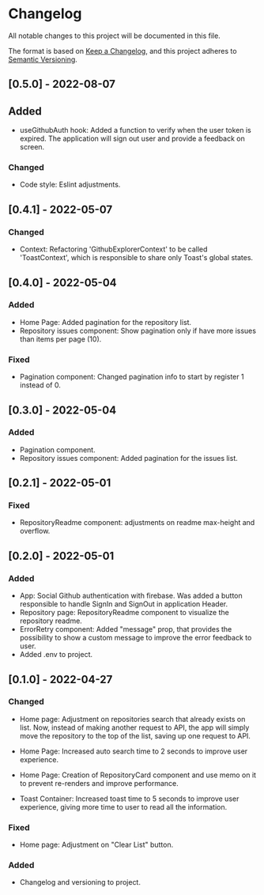 # Changelog
All notable changes to this project will be documented in this file.

The format is based on [Keep a Changelog](https://keepachangelog.com/en/1.0.0/),
and this project adheres to [Semantic Versioning](https://semver.org/spec/v2.0.0.html).

## [0.5.0] - 2022-08-07
## Added
- useGithubAuth hook: Added a function to verify when the user token is expired. The application will sign out user and provide a feedback on screen.

### Changed
- Code style: Eslint adjustments.

## [0.4.1] - 2022-05-07
### Changed
- Context: Refactoring 'GithubExplorerContext' to be called 'ToastContext', which is responsible to share only Toast's global states.

## [0.4.0] - 2022-05-04
### Added
- Home Page: Added pagination for the repository list.
- Repository issues component: Show pagination only if have more issues than items per page (10).

### Fixed
- Pagination component: Changed pagination info to start by register 1 instead of 0.

## [0.3.0] - 2022-05-04
### Added
- Pagination component.
- Repository issues component: Added pagination for the issues list.

## [0.2.1] - 2022-05-01
### Fixed
- RepositoryReadme component: adjustments on readme max-height and overflow.

## [0.2.0] - 2022-05-01
### Added
- App: Social Github authentication with firebase. Was added a button responsible to handle SignIn and SignOut in application Header.
- Repository page: RepositoryReadme component to visualize the repository readme.
- ErrorRetry component: Added "message" prop, that provides the possibility to show a custom message to improve the error feedback to user.
- Added .env to project.

## [0.1.0] - 2022-04-27
### Changed
- Home page: Adjustment on repositories search that already exists on list. Now, instead of making another request to API, the app will simply move the repository to the top of the list, saving up one request to API.
- Home Page: Increased auto search time to 2 seconds to improve user experience.
- Home Page: Creation of RepositoryCard component and use memo on it to prevent re-renders and improve performance.

- Toast Container: Increased toast time to 5 seconds to improve user experience, giving more time to user to read all the information.

### Fixed
- Home page: Adjustment on "Clear List" button.

### Added
- Changelog and versioning to project.